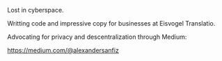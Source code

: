 Lost in cyberspace. 

Writting code and impressive copy for businesses at Eisvogel Translatio. 

Advocating for privacy and descentralization through Medium:

https://medium.com/@alexandersanfiz

